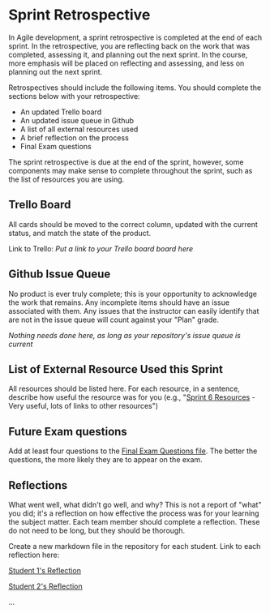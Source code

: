 # Sprint Retrospective

In Agile development, a sprint retrospective is completed at the end of each sprint. In the retrospective, you are reflecting back on the work that was completed, assessing it, and planning out the next sprint. In the course, more emphasis will be placed on reflecting and assessing, and less on planning out the next sprint.

Retrospectives should include the following items. You should complete the sections below with your retrospective:

- An updated Trello board
- An updated issue queue in Github
- A list of all external resources used
- A brief reflection on the process
- Final Exam questions


The sprint retrospective is due at the end of the sprint, however, some components may make sense to complete throughout the sprint, such as the list of resources you are using.

## Trello Board

All cards should be moved to the correct column, updated with the current status, and match the state of the product.

Link to Trello: *Put a link to your Trello board board here*

## Github Issue Queue

No product is ever truly complete; this is your opportunity to acknowledge the work that remains. Any incomplete items should have an issue associated with them. Any issues that the instructor can easily identify that are not in the issue queue will count against your "Plan" grade.

*Nothing needs done here, as long as your repository's issue queue is current*

## List of External Resource Used this Sprint

All resources should be listed here. For each resource, in a sentence, describe how useful the resource was for you (e.g., "[Sprint 6 Resources](resources.md "Resources for Sprint 6") - Very useful, lots of links to other resources")

## Future Exam questions

Add at least four questions to the [Final Exam Questions file](exam.md "Final Exam Questions file"). The better the questions, the more likely they are to appear on the exam.

## Reflections

What went well, what didn't go well, and why? This is not a report of "what" you did; it's a reflection on how effective the process was for your learning the subject matter. Each team member should complete a reflection. These do not need to be long, but they should be thorough.

Create a new markdown file in the repository for each student. Link to each reflection here:

[Student 1's Reflection](FIXME.md "The markdown file")

[Student 2's Reflection](FIXME.md "Another markdown file")

...

